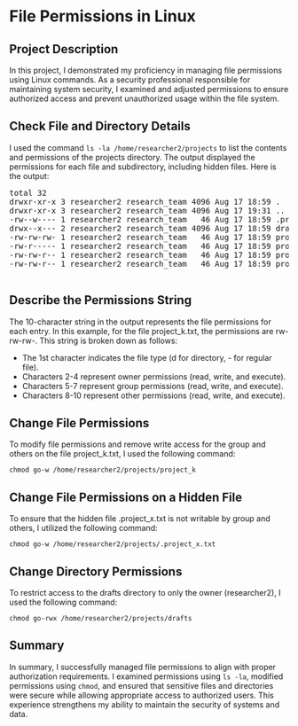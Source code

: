 <!DOCTYPE html>
<html lang="en">
<head>
  <meta charset="UTF-8">
  <meta name="viewport" content="width=device-width, initial-scale=1.0">
  <title>File Permissions in Linux</title>
</head>
<body>
  <h1>File Permissions in Linux</h1>

  <h2>Project Description</h2>
  <p>
    In this project, I demonstrated my proficiency in managing file permissions using Linux commands. As a security
    professional responsible for maintaining system security, I examined and adjusted permissions to ensure authorized
    access and prevent unauthorized usage within the file system.
  </p>

  <h2>Check File and Directory Details</h2>
  <p>
    I used the command <code>ls -la /home/researcher2/projects</code> to list the contents and permissions of the
    projects directory. The output displayed the permissions for each file and subdirectory, including hidden files.
    Here is the output:
  </p>
  <pre>
total 32
drwxr-xr-x 3 researcher2 research_team 4096 Aug 17 18:59 .
drwxr-xr-x 3 researcher2 research_team 4096 Aug 17 19:31 ..
-rw--w---- 1 researcher2 research_team   46 Aug 17 18:59 .project_x.txt
drwx--x--- 2 researcher2 research_team 4096 Aug 17 18:59 drafts
-rw-rw-rw- 1 researcher2 research_team   46 Aug 17 18:59 project_k.txt
-rw-r----- 1 researcher2 research_team   46 Aug 17 18:59 project_m.txt
-rw-rw-r-- 1 researcher2 research_team   46 Aug 17 18:59 project_r.txt
-rw-rw-r-- 1 researcher2 research_team   46 Aug 17 18:59 project_t.txt
  </pre>

  <h2>Describe the Permissions String</h2>
  <p>
    The 10-character string in the output represents the file permissions for each entry. In this example, for the file
    project_k.txt, the permissions are rw-rw-rw-. This string is broken down as follows:
  </p>
  <ul>
    <li>The 1st character indicates the file type (d for directory, - for regular file).</li>
    <li>Characters 2-4 represent owner permissions (read, write, and execute).</li>
    <li>Characters 5-7 represent group permissions (read, write, and execute).</li>
    <li>Characters 8-10 represent other permissions (read, write, and execute).</li>
  </ul>

  <h2>Change File Permissions</h2>
  <p>
    To modify file permissions and remove write access for the group and others on the file project_k.txt, I used the
    following command:
  </p>
  <pre><code>chmod go-w /home/researcher2/projects/project_k</code></pre>

  <h2>Change File Permissions on a Hidden File</h2>
  <p>
    To ensure that the hidden file .project_x.txt is not writable by group and others, I utilized the following
    command:
  </p>
  <pre><code>chmod go-w /home/researcher2/projects/.project_x.txt</code></pre>

  <h2>Change Directory Permissions</h2>
  <p>
    To restrict access to the drafts directory to only the owner (researcher2), I used the following command:
  </p>
  <pre><code>chmod go-rwx /home/researcher2/projects/drafts</code></pre>

  <h2>Summary</h2>
  <p>
    In summary, I successfully managed file permissions to align with proper authorization requirements. I examined
    permissions using <code>ls -la</code>, modified permissions using <code>chmod</code>, and ensured that sensitive
    files and directories were secure while allowing appropriate access to authorized users. This experience strengthens
    my ability to maintain the security of systems and data.
  </p>
</body>
</html>
